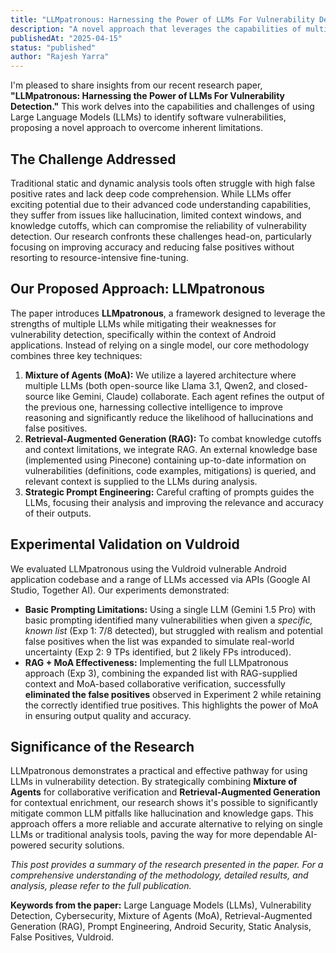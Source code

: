 ```yaml
---
title: "LLMpatronous: Harnessing the Power of LLMs For Vulnerability Detection"
description: "A novel approach that leverages the capabilities of multiple LLMs to improve vulnerability detection while mitigating their inherent limitations."
publishedAt: "2025-04-15"
status: "published"
author: "Rajesh Yarra"
---
```


I'm pleased to share insights from our recent research paper, **"LLMpatronous: Harnessing the Power of LLMs For Vulnerability Detection."** This work delves into the capabilities and challenges of using Large Language Models (LLMs) to identify software vulnerabilities, proposing a novel approach to overcome inherent limitations.

## The Challenge Addressed

Traditional static and dynamic analysis tools often struggle with high false positive rates and lack deep code comprehension. While LLMs offer exciting potential due to their advanced code understanding capabilities, they suffer from issues like hallucination, limited context windows, and knowledge cutoffs, which can compromise the reliability of vulnerability detection. Our research confronts these challenges head-on, particularly focusing on improving accuracy and reducing false positives without resorting to resource-intensive fine-tuning.

## Our Proposed Approach: LLMpatronous

The paper introduces **LLMpatronous**, a framework designed to leverage the strengths of multiple LLMs while mitigating their weaknesses for vulnerability detection, specifically within the context of Android applications. Instead of relying on a single model, our core methodology combines three key techniques:

1.  **Mixture of Agents (MoA):** We utilize a layered architecture where multiple LLMs (both open-source like Llama 3.1, Qwen2, and closed-source like Gemini, Claude) collaborate. Each agent refines the output of the previous one, harnessing collective intelligence to improve reasoning and significantly reduce the likelihood of hallucinations and false positives.
2.  **Retrieval-Augmented Generation (RAG):** To combat knowledge cutoffs and context limitations, we integrate RAG. An external knowledge base (implemented using Pinecone) containing up-to-date information on vulnerabilities (definitions, code examples, mitigations) is queried, and relevant context is supplied to the LLMs during analysis.
3.  **Strategic Prompt Engineering:** Careful crafting of prompts guides the LLMs, focusing their analysis and improving the relevance and accuracy of their outputs.

## Experimental Validation on Vuldroid

We evaluated LLMpatronous using the Vuldroid vulnerable Android application codebase and a range of LLMs accessed via APIs (Google AI Studio, Together AI). Our experiments demonstrated:

*   **Basic Prompting Limitations:** Using a single LLM (Gemini 1.5 Pro) with basic prompting identified many vulnerabilities when given a *specific, known list* (Exp 1: 7/8 detected), but struggled with realism and potential false positives when the list was expanded to simulate real-world uncertainty (Exp 2: 9 TPs identified, but 2 likely FPs introduced).
*   **RAG + MoA Effectiveness:** Implementing the full LLMpatronous approach (Exp 3), combining the expanded list with RAG-supplied context and MoA-based collaborative verification, successfully **eliminated the false positives** observed in Experiment 2 while retaining the correctly identified true positives. This highlights the power of MoA in ensuring output quality and accuracy.

## Significance of the Research

LLMpatronous demonstrates a practical and effective pathway for using LLMs in vulnerability detection. By strategically combining **Mixture of Agents** for collaborative verification and **Retrieval-Augmented Generation** for contextual enrichment, our research shows it's possible to significantly mitigate common LLM pitfalls like hallucination and knowledge gaps. This approach offers a more reliable and accurate alternative to relying on single LLMs or traditional analysis tools, paving the way for more dependable AI-powered security solutions.

*This post provides a summary of the research presented in the paper. For a comprehensive understanding of the methodology, detailed results, and analysis, please refer to the full publication.*

**Keywords from the paper:** Large Language Models (LLMs), Vulnerability Detection, Cybersecurity, Mixture of Agents (MoA), Retrieval-Augmented Generation (RAG), Prompt Engineering, Android Security, Static Analysis, False Positives, Vuldroid. 